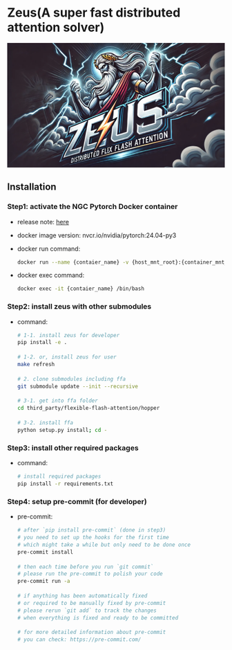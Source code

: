 # Zeus(A super fast distributed attention solver)

<div align="center">
  <img src="./assets/zeus_logo.png" alt="Logo" width="1000">
</div>


## Installation

### Step1: activate the NGC Pytorch Docker container

* release note: [here](https://docs.nvidia.com/deeplearning/frameworks/pytorch-release-notes/rel-24-04.html#rel-24-04)
* docker image version: nvcr.io/nvidia/pytorch:24.04-py3
* docker run command:

    ```bash
    docker run --name {contaier_name} -v {host_mnt_root}:{container_mnt_root} -it -d --privileged --gpus all --network host --ipc host --ulimit memlock=-1 --ulimit stack=67108864 nvcr.io/nvidia/pytorch:24.04-py3 /bin/bash
    ```

* docker exec command:

    ```bash
    docker exec -it {contaier_name} /bin/bash
    ```


### Step2: install zeus with other submodules

* command:

    ```bash
    # 1-1. install zeus for developer
    pip install -e .

    # 1-2. or, install zeus for user
    make refresh

    # 2. clone submodules including ffa
    git submodule update --init --recursive

    # 3-1. get into ffa folder
    cd third_party/flexible-flash-attention/hopper

    # 3-2. install ffa
    python setup.py install; cd -
    ```

### Step3: install other required packages

* command:

    ```bash
    # install required packages
    pip install -r requirements.txt
    ```

### Step4: setup pre-commit (for developer)

* pre-commit:
    ```bash
    # after `pip install pre-commit` (done in step3)
    # you need to set up the hooks for the first time
    # which might take a while but only need to be done once
    pre-commit install

    # then each time before you run `git commit`
    # please run the pre-commit to polish your code
    pre-commit run -a

    # if anything has been automatically fixed
    # or required to be manually fixed by pre-commit
    # please rerun `git add` to track the changes
    # when everything is fixed and ready to be committed

    # for more detailed information about pre-commit
    # you can check: https://pre-commit.com/
    ```
